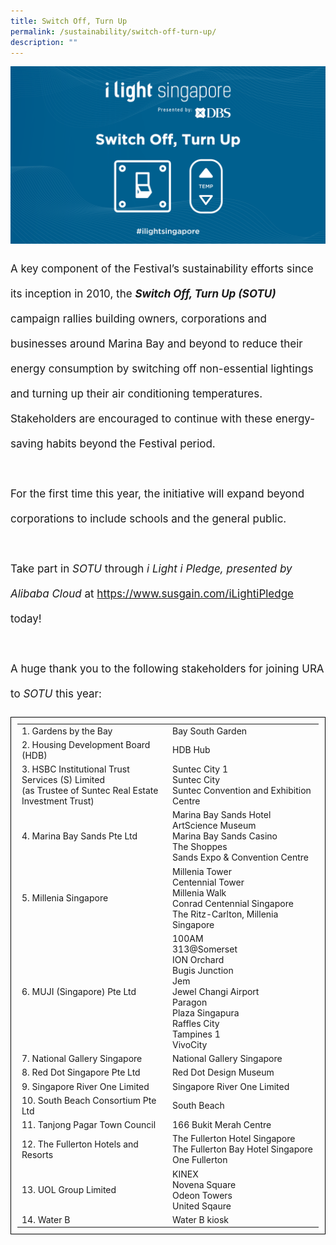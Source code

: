 ```yaml
---
title: Switch Off, Turn Up
permalink: /sustainability/switch-off-turn-up/
description: ""
---
```

![](/images/Sustainability/ilight%20switch%20off%20turn%20up%20(1)-03.png)
<p style="font-size:17px; line-height:40px">A key component of the Festival’s sustainability efforts since its inception in 2010, the <b><i>Switch Off, Turn Up (SOTU)</i></b> campaign rallies building owners, corporations and businesses around Marina Bay and beyond to reduce their energy consumption by switching off non-essential lightings and turning up their air conditioning temperatures. Stakeholders are encouraged to continue with these energy-saving habits beyond the Festival period.
<br><br>
For the first time this year, the initiative will expand beyond corporations to include schools and the general public. 
<br><br>
Take part in <i>SOTU</i> through <i>i Light i Pledge, presented by Alibaba Cloud</i> at <a target="_blank" href="https://www.susgain.com/iLightiPledge">https://www.susgain.com/iLightiPledge</a> today!
<br><br>
A huge thank you to the following stakeholders for joining URA to&nbsp;<i>SOTU</i> this year:<br>
</p><p></p><table style="width:100%; border:1px solid black; border-collapse:collapse; padding:10px">
<tbody>
	<tr style="colour: black"><td style="width:50%">
		1. Gardens by the Bay</td><td style="width:50%"> Bay South Garden</td></tr>
	<tr><td style="width:50%">2. Housing Development Board (HDB)</td><td style="width:50%">HDB Hub</td></tr>
	<tr><td style="width:50%">3. HSBC Institutional Trust Services (S) Limited<br>
(as Trustee of Suntec Real Estate Investment Trust)</td><td style="width:50%">Suntec City 1<br>Suntec City<br>Suntec Convention and Exhibition Centre</td></tr>
	<tr><td style="width:50%">4. Marina Bay Sands Pte Ltd</td><td style="width:50%">Marina Bay Sands Hotel<br>ArtScience Museum<br>Marina Bay Sands Casino<br>The Shoppes<br>Sands Expo &amp; Convention Centre</td></tr>
	<tr><td style="width:50%">5. Millenia Singapore</td><td style="width:50%">Millenia Tower<br>Centennial Tower<br>Millenia Walk<br>Conrad Centennial Singapore<br>The Ritz-Carlton, Millenia Singapore</td></tr>
	<tr><td style="width:50%">6. MUJI (Singapore) Pte Ltd</td><td style="width:50%">100AM<br>313@Somerset<br>ION Orchard<br>Bugis Junction<br>Jem<br>Jewel Changi Airport<br>Paragon<br>Plaza Singapura<br>Raffles City<br>Tampines 1<br>VivoCity</td></tr>
	<tr><td style="width:50%">7. National Gallery Singapore</td><td style="width:50%">National Gallery Singapore</td></tr>
	<tr><td style="width:50%">8. Red Dot Singapore Pte Ltd</td><td style="width:50%">Red Dot Design Museum</td></tr>
	<tr><td style="width:50%">9. Singapore River One Limited</td><td style="width:50%">Singapore River One Limited</td></tr>
	<tr><td style="width:50%">10. South Beach Consortium Pte Ltd</td><td style="width:50%">South Beach</td></tr>
	<tr><td style="width:50%">11. Tanjong Pagar Town Council</td><td style="width:50%">166 Bukit Merah Centre</td></tr>
	<tr><td style="width:50%">12. The Fullerton Hotels and Resorts</td><td style="width:50%">The Fullerton Hotel Singapore<br>The Fullerton Bay Hotel Singapore<br>One Fullerton</td></tr>
	<tr><td style="width:50%">13. UOL Group Limited</td><td style="width:50%">KINEX<br>Novena Square<br>Odeon Towers<br>United Sqaure</td></tr>
	<tr><td style="width:50%">14. Water B</td><td style="width:50%">Water B kiosk</td></tr>
</tbody></table><p></p>